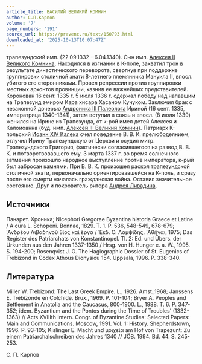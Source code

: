 ```yaml
---
article_title: ВАСИЛИЙ ВЕЛИКИЙ КОМНИН
author: С.П.Карпов
volume: '7'
page_numbers: '191'
source_url: https://pravenc.ru/text/150793.html
downloaded_at: '2025-10-13T10:07:47Z'
---
```


трапезундский имп. (22.09.1332 - 6.04.1340). Сын имп. [Алексея II Великого Комнина](<https://pravenc.ru/text/АЛЕКСЕЙ II ВЕЛИКИЙ КОМНИН.html>). Находился в изгнании в К-поле, захватил трон в результате династического переворота, свергнув при поддержке группировки столичной знати 8-летнего племянника Мануила II, впосл. убитого его сторонниками. Провел репрессии против группировки местных архонтов провинции, казнив ее важнейших представителей. Коронован 16 сент. 1335 г. 5 июля 1336 г. одержал победу над напавшим на Трапезунд эмиром Кара хисара Хасаном Кучуком. Заключил брак с незаконной дочерью [Андроника III Палеолога](<https://pravenc.ru/text/Андроник III Палеолог.html>) Ириной (16 сент. 1335, императрица 1340-1341), затем вступил в связь и впосл. (8 июля 1339) женился на Ирине из Трапезунда, от к-рой имел детей Алексея и Калоиоанна (буд. имп. [Алексей III Великий Комнин](<https://pravenc.ru/text/Алексей III Великий Комнин.html>)). Патриарх К-польский [Иоанн XIV Калека](<https://pravenc.ru/text/Иоанн XIV Калека.html>) счел поведение В. В. К. прелюбодеянием, отлучил Ирину Трапезундскую от Церкви и осудил митр. Трапезундского Григория, фактически согласившегося на развод В. В. К. и потворствовавшего ему. 3 марта 1337 г. во время солнечного затмения произошло народное выступление против императора, к-рый был забросан камнями. При В. В. К. произошел раскол трапезундской столичной знати, первоначально ориентировавшейся на К-поль, и сразу после его смерти началась гражданская война. Оставил значительное состояние. Друг и покровитель ритора [Андрея Ливадина](<https://pravenc.ru/text/Андрей Ливадин.html>).

## Источники

Панарет. Хроника; Nicephori Gregorae Byzantina historia Graece et Latine / A cura L. Schopeni. Bonnae, 1829. T. 1. P. 536, 548-549, 678-679; ᾿Ανδρέου Λιβαδηνοῦ βίος καὶ ἔργα / ᾿Εκδ. Ο. Λαμψίδης. ᾿Αθῆναι, 1975; Das Register des Patriarchats von Konstantinopel. Tl. 2: Ed. und Übers. der Urkunden aus den Jahren 1337-1350 / Hrsg. von H. Hunger e. a. W., 1995. S. 194-200; Rosenqvist J. O. The Hagiographic Dossier of St. Eugenics of Trebizond in Codex Athous Dionysiou 154. Uppsala, 1996. P. 338-340.

## Литература

Miller W. Trebizond: The Last Greek Empire. L., 1926. Amst.,1968; Janssens E. Trébizonde en Colchide. Brux., 1969. P. 101-104; Bryer A. Peoples and Settlement in Anatolia and the Caucasus, 800-1900. L., 1988. Т. 6. P. 347-352; idem. Byzantium and the Pontos during the Time of Troubles' (1332-1363) // Acts XVIIIth Intern. Congr. of Byzantine Studies: Selected Papers: Main and Communications. Moscow, 1991. Vol. 1: History. Shepherdstown, 1996. P. 93-105; Kislinger E. Macht und μοιχεία am Hof von Trapezunt: Zu einem Patriarchalschreiben des Jahres 1340 // JÖB. 1994. Bd. 44. S. 245-253.

С. П. Карпов
